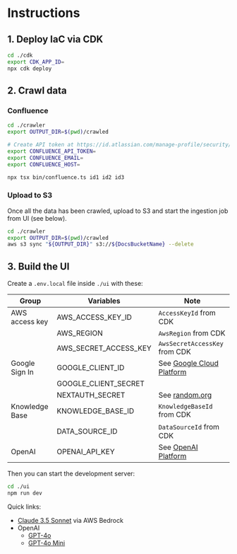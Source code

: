 # Instructions

## 1. Deploy IaC via CDK

```bash
cd ./cdk
export CDK_APP_ID=
npx cdk deploy
```

## 2. Crawl data

### Confluence

```bash
cd ./crawler
export OUTPUT_DIR=$(pwd)/crawled

# Create API token at https://id.atlassian.com/manage-profile/security/api-tokens
export CONFLUENCE_API_TOKEN=
export CONFLUENCE_EMAIL=
export CONFLUENCE_HOST=

npx tsx bin/confluence.ts id1 id2 id3
```

### Upload to S3

Once all the data has been crawled, upload to S3 and start the ingestion job from UI (see below).

```bash
cd ./crawler
export OUTPUT_DIR=$(pwd)/crawled
aws s3 sync "${OUTPUT_DIR}" s3://${DocsBucketName} --delete
```

## 3. Build the UI

Create a `.env.local` file inside `./ui` with these:

| Group          | Variables             | Note                          |
| -------------- | --------------------- | ----------------------------- |
| AWS access key | AWS_ACCESS_KEY_ID     | `AccessKeyId` from CDK        |
|                | AWS_REGION            | `AwsRegion` from CDK          |
|                | AWS_SECRET_ACCESS_KEY | `AwsSecretAccessKey` from CDK |
| Google Sign In | GOOGLE_CLIENT_ID      | See [Google Cloud Platform]   |
|                | GOOGLE_CLIENT_SECRET  |                               |
|                | NEXTAUTH_SECRET       | See [random.org]              |
| Knowledge Base | KNOWLEDGE_BASE_ID     | `KnowledgeBaseId` from CDK    |
|                | DATA_SOURCE_ID        | `DataSourceId` from CDK       |
| OpenAI         | OPENAI_API_KEY        | See [OpenAI Platform]         |

[Google Cloud Platform]: https://console.cloud.google.com/apis/credentials
[OpenAI Platform]: https://platform.openai.com/api-keys
[random.org]: https://www.random.org/passwords/

Then you can start the development server:

```bash
cd ./ui
npm run dev
```

Quick links:

- [Claude 3.5 Sonnet](http://localhost:3000) via AWS Bedrock
- OpenAI
  - [GPT-4o](http://localhost:3000/?provider=openai)
  - [GPT-4o Mini](http://localhost:3000/?provider=openai&model=gpt-4o-mini)
